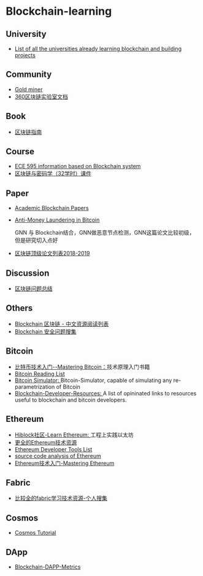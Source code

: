 # Blockchain-learning

## University
- [List of all the universities already learning blockchain and building projects](https://mousebelt.university/universities/)
## Community
- [Gold miner](https://github.com/xitu/gold-miner)
- [360区块链实验室文档](https://github.com/XChainLab/documentation)
## Book
- [区块链指南](https://github.com/yeasy/blockchain_guide)

## Course
- [ECE 595 information based on Blockchain system](https://ece595uwseattle.github.io/)
- [区块链与密码学（32学时）课件](http://blockchain.whu.edu.cn/xinwendongtai/194.html)

## Paper
- [Academic Blockchain Papers](https://github.com/jianyu-niu/blockchain_conference_paper)
- [Anti-Money Laundering in Bitcoin](https://github.com/Billy1900/Blockchain-learning/blob/master/Anti-Money%20Laundering%20in%20Bitcoin.pdf)
   
   GNN 与 Blockchain结合，GNN做恶意节点检测，GNN这篇论文比较初级，但是研究切入点好
- [区块链顶级论文列表2018-2019](https://github.com/Billy1900/Blockchain-learning/blob/master/%E5%8C%BA%E5%9D%97%E9%93%BE%E7%A0%94%E7%A9%B6%E7%9A%84%E9%A1%B6%E4%BC%9A%E8%AE%BA%E6%96%87.pdf)

## Discussion
- [区块链问题总结](https://github.com/Billy1900/Blockchain-learning/blob/master/%E5%8C%BA%E5%9D%97%E9%93%BE%E9%97%AE%E9%A2%98%E6%80%BB%E7%BB%93.pdf)

## Others
- [Blockchain 区块链 - 中文资源阅读列表](https://github.com/LiuBoyu/blockchain)
- [Blockchain 安全问题搜集](https://github.com/Billy1900/Blockchain-learning/blob/master/Blockchain-security-collections.md)

## Bitcoin
- [比特币技术入门--Mastering Bitcoin：](https://github.com/Billy1900/Blockchain-learning/blob/master/Mastering%20Bitcoin.pdf)技术原理入门书籍
- [Bitcoin Reading List](https://github.com/Billy1900/Blockchain-learning/blob/master/Bitcoin/bitcoin-reading-list.md)
- [Bitcoin Simulator: ](https://github.com/arthurgervais/Bitcoin-Simulator)
  Bitcoin-Simulator, capable of simulating any re-parametrization of Bitcoin
- [Blockchain-Developer-Resources: ](https://github.com/Billy1900/Blockchain-learning/blob/master/Bitcoin/Blockchain-Developer-Resources.md)
  A list of opininated links to resources useful to blockchain and bitcoin developers.

## Ethereum
- [Hiblock社区-Learn Ethereum: ](https://github.com/Billy1900/Blockchain-learning/blob/master/Ethereum/Learn-Ethereum.md)工程上实践以太坊
- [更全的Ethereum技术资源](https://github.com/Billy1900/Blockchain-learning/blob/master/Ethereum/awesome-Ethereum.md)
- [Ethereum Developer Tools List](https://github.com/ConsenSys/ethereum-developer-tools-list)
- [source code analysis of Ethereum](https://github.com/Billy1900/Ethereum-tutorial-EN)
- [Ethereum技术入门-Mastering Ethereum](https://github.com/Billy1900/Blockchain-learning/blob/master/MasteringEthereum.pdf)

## Fabric
- [比较全的fabric学习技术资源-个人搜集](https://github.com/Billy1900/Blockchain-learning/blob/master/Fabric/Fabric%E5%AD%A6%E4%B9%A0%E8%B5%84%E6%BA%90.md)

## Cosmos
- [Cosmos Tutorial](https://github.com/Billy1900/Blockchain-learning/tree/master/Cosmos)

## DApp
- [Blockchain-DAPP-Metrics](https://github.com/Billy1900/Blockchain-learning/tree/master/DAPP)
